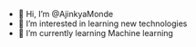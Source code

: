 - 👋 Hi, I’m @AjinkyaMonde
- 👀 I’m interested in learning new technologies
- 🌱 I’m currently learning Machine learning
